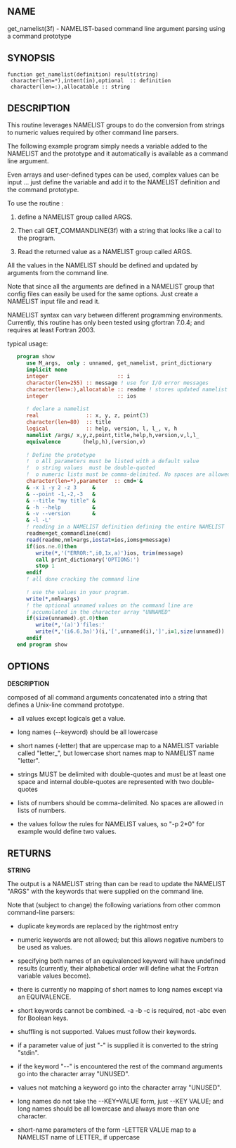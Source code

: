 ## NAME

   get_namelist(3f) - NAMELIST-based command line argument parsing using a command prototype

## SYNOPSIS

    function get_namelist(definition) result(string)
     character(len=*),intent(in),optional  :: definition
     character(len=:),allocatable :: string

## DESCRIPTION

This routine leverages NAMELIST groups to do the conversion from strings to
numeric values required by other command line parsers.

The following example program simply needs a variable added to the NAMELIST
and the prototype and it automatically is available as a command line
argument.

Even arrays and user-defined types can be used, complex values can be
input ... just define the variable and add it to the NAMELIST definition
and the command prototype.

To use the routine :

   1) define a NAMELIST group called ARGS.

   2) Then call GET_COMMANDLINE(3f) with a string that looks like a call to the
      program.

   3) Read the returned value as a NAMELIST group called ARGS.

All the values in the NAMELIST should be defined and updated by arguments
from the command line.

Note that since all the arguments are defined in a NAMELIST group that
config files can easily be used for the same options. Just create a
NAMELIST input file and read it.

NAMELIST syntax can vary between different programming environments.
Currently, this routine has only been tested using gfortran 7.0.4; and
requires at least Fortran 2003.

typical usage:

```fortran
   program show
      use M_args,  only : unnamed, get_namelist, print_dictionary
      implicit none
      integer                      :: i
      character(len=255) :: message ! use for I/O error messages
      character(len=:),allocatable :: readme ! stores updated namelist
      integer                      :: ios
   
      ! declare a namelist
      real               :: x, y, z, point(3)
      character(len=80)  :: title
      logical            :: help, version, l, l_, v, h
      namelist /args/ x,y,z,point,title,help,h,version,v,l,l_
      equivalence       (help,h),(version,v)
   
      ! Define the prototype
      !  o All parameters must be listed with a default value
      !  o string values  must be double-quoted
      !  o numeric lists must be comma-delimited. No spaces are allowed
      character(len=*),parameter  :: cmd='&
      & -x 1 -y 2 -z 3     &
      & --point -1,-2,-3   &
      & --title "my title" &
      & -h --help          &
      & -v --version       &
      & -l -L'
      ! reading in a NAMELIST definition defining the entire NAMELIST
      readme=get_commandline(cmd)
      read(readme,nml=args,iostat=ios,iomsg=message)
      if(ios.ne.0)then
         write(*,'("ERROR:",i0,1x,a)')ios, trim(message)
         call print_dictionary('OPTIONS:')
         stop 1
      endif
      ! all done cracking the command line
   
      ! use the values in your program.
      write(*,nml=args)
      ! the optional unnamed values on the command line are
      ! accumulated in the character array "UNNAMED"
      if(size(unnamed).gt.0)then
         write(*,'(a)')'files:'
         write(*,'(i6.6,3a)')(i,'[',unnamed(i),']',i=1,size(unnamed))
      endif
   end program show
```

## OPTIONS

**DESCRIPTION**

composed of all command arguments concatenated into a string
that defines a Unix-line command prototype.

 *  all values except logicals get a value.

 *  long names (--keyword) should be all lowercase

 *  short names (-letter) that are uppercase map to a NAMELIST variable
    called "letter_", but lowercase short names map to NAMELIST name
    "letter".

 *  strings MUST be delimited with double-quotes and must be at least
    one space and internal double-quotes are represented with two
    double-quotes

 *  lists of numbers should be comma-delimited. No spaces are allowed
    in lists of numbers.

 *  the values follow the rules for NAMELIST values, so "-p 2*0" for
    example would define two values.

## RETURNS

**STRING** 

The output is a NAMELIST string than can be read to update the
NAMELIST "ARGS" with the keywords that were supplied on the command
line.

Note that (subject to change) the following variations from other
common command-line parsers:

 *  duplicate keywords are replaced by the rightmost entry

 *  numeric keywords are not allowed; but this allows negative
    numbers to be used as values.

 *  specifying both names of an equivalenced keyword will have
    undefined results (currently, their alphabetical order will
    define what the Fortran variable values become).

 *  there is currently no mapping of short names to long names except
    via an EQUIVALENCE.

 *  short keywords cannot be combined. -a -b -c is required, not -abc
    even for Boolean keys.

 *  shuffling is not supported. Values must follow their keywords.

 *  if a parameter value of just "-" is supplied it is converted to
    the string "stdin".

 *  if the keyword "--" is encountered the rest of the command
    arguments go into the character array "UNUSED".

 *  values not matching a keyword go into the character array
    "UNUSED".

 *  long names do not take the --KEY=VALUE form, just --KEY VALUE;
    and long names should be all lowercase and always more than one
    character.

 *  short-name parameters of the form -LETTER VALUE map to a NAMELIST
    name of LETTER_ if uppercase

